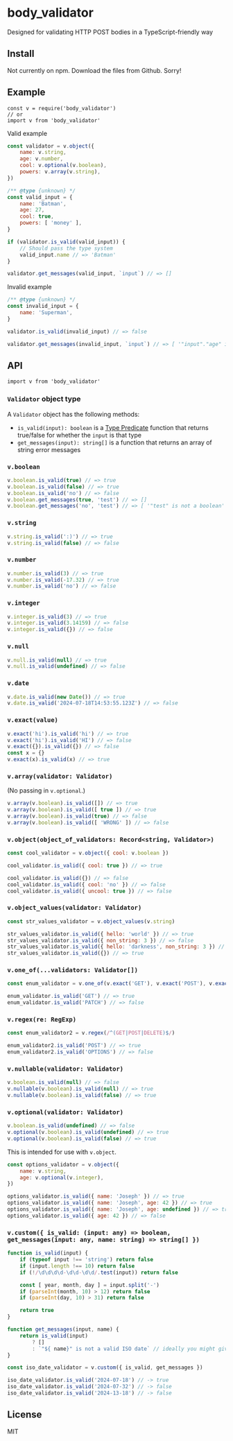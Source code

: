 # body_validator

Designed for validating HTTP POST bodies in a TypeScript-friendly way

## Install

Not currently on npm.  Download the files from Github.  Sorry!

## Example

<!--js
// with gfmjs
import bv from './dist/index.js'
const v = bv.default
-->

```node
const v = require('body_validator')
// or
import v from 'body_validator'
```

Valid example
```js
const validator = v.object({
	name: v.string,
	age: v.number,
	cool: v.optional(v.boolean),
	powers: v.array(v.string),
})

/** @type {unknown} */
const valid_input = {
	name: 'Batman',
	age: 27,
	cool: true,
	powers: [ 'money' ],
}

if (validator.is_valid(valid_input)) {
	// Should pass the type system
	valid_input.name // => 'Batman'
}

validator.get_messages(valid_input, `input`) // => []
```

Invalid example
```js
/** @type {unknown} */
const invalid_input = {
	name: 'Superman',
}

validator.is_valid(invalid_input) // => false

validator.get_messages(invalid_input, `input`) // => [ '"input"."age" is not a number', '"input"."powers" is not an array' ]
```

## API

```node
import v from 'body_validator'
```

### `Validator` object type

A `Validator` object has the following methods:

- `is_valid(input): boolean` is a [Type Predicate](https://www.typescriptlang.org/docs/handbook/2/narrowing.html#using-type-predicates) function that returns true/false for whether the `input` is that type
- `get_messages(input): string[]` is a function that returns an array of string error messages



### `v.boolean`

```js
v.boolean.is_valid(true) // => true
v.boolean.is_valid(false) // => true
v.boolean.is_valid('no') // => false
v.boolean.get_messages(true, 'test') // => []
v.boolean.get_messages('no', 'test') // => [ '"test" is not a boolean' ]
```


### `v.string`

```js
v.string.is_valid(':)') // => true
v.string.is_valid(false) // => false
```


### `v.number`

```js
v.number.is_valid(3) // => true
v.number.is_valid(-17.32) // => true
v.number.is_valid('no') // => false
```


### `v.integer`

```js
v.integer.is_valid(3) // => true
v.integer.is_valid(3.14159) // => false
v.integer.is_valid({}) // => false
```


### `v.null`

```js
v.null.is_valid(null) // => true
v.null.is_valid(undefined) // => false
```


### `v.date`

```js
v.date.is_valid(new Date()) // => true
v.date.is_valid('2024-07-18T14:53:55.123Z') // => false
```


### `v.exact(value)`

```js
v.exact('hi').is_valid('hi') // => true
v.exact('hi').is_valid('HI') // => false
v.exact({}).is_valid({}) // => false
const x = {}
v.exact(x).is_valid(x) // => true
```


### `v.array(validator: Validator)`

(No passing in `v.optional`.)

```js
v.array(v.boolean).is_valid([]) // => true
v.array(v.boolean).is_valid([ true ]) // => true
v.array(v.boolean).is_valid(true) // => false
v.array(v.boolean).is_valid([ 'WRONG' ]) // => false
```


### `v.object(object_of_validators: Record<string, Validator>)`

```js
const cool_validator = v.object({ cool: v.boolean })

cool_validator.is_valid({ cool: true }) // => true

cool_validator.is_valid({}) // => false
cool_validator.is_valid({ cool: 'no' }) // => false
cool_validator.is_valid({ uncool: true }) // => false
```


### `v.object_values(validator: Validator)`

```js
const str_values_validator = v.object_values(v.string)

str_values_validator.is_valid({ hello: 'world' }) // => true
str_values_validator.is_valid({ non_string: 3 }) // => false
str_values_validator.is_valid({ hello: 'darkness', non_string: 3 }) // => false
str_values_validator.is_valid({}) // => true
```


### `v.one_of(...validators: Validator[])`

```js
const enum_validator = v.one_of(v.exact('GET'), v.exact('POST'), v.exact('DELETE'))

enum_validator.is_valid('GET') // => true
enum_validator.is_valid('PATCH') // => false
```


### `v.regex(re: RegExp)`

```js
const enum_validator2 = v.regex(/^(GET|POST|DELETE)$/)

enum_validator2.is_valid('POST') // => true
enum_validator2.is_valid('OPTIONS') // => false
```


### `v.nullable(validator: Validator)`

```js
v.boolean.is_valid(null) // => false
v.nullable(v.boolean).is_valid(null) // => true
v.nullable(v.boolean).is_valid(false) // => true
```


### `v.optional(validator: Validator)`

```js
v.boolean.is_valid(undefined) // => false
v.optional(v.boolean).is_valid(undefined) // => true
v.optional(v.boolean).is_valid(false) // => true
```

This is intended for use with `v.object`.
```js
const options_validator = v.object({
	name: v.string,
	age: v.optional(v.integer),
})

options_validator.is_valid({ name: 'Joseph' }) // => true
options_validator.is_valid({ name: 'Joseph', age: 42 }) // => true
options_validator.is_valid({ name: 'Joseph', age: undefined }) // => true
options_validator.is_valid({ age: 42 }) // => false
```


### `v.custom({ is_valid: (input: any) => boolean, get_messages(input: any, name: string) => string[] })`

```js
function is_valid(input) {
	if (typeof input !== 'string') return false
	if (input.length !== 10) return false
	if (!/\d\d\d\d-\d\d-\d\d/.test(input)) return false

	const [ year, month, day ] = input.split('-')
	if (parseInt(month, 10) > 12) return false
	if (parseInt(day, 10) > 31) return false

	return true
}

function get_messages(input, name) {
	return is_valid(input)
		? []
		: `"${ name}" is not a valid ISO date` // ideally you might give more context, like if the month doesn't exist, or the type if wrong.
}

const iso_date_validator = v.custom({ is_valid, get_messages })

iso_date_validator.is_valid('2024-07-18') // -> true
iso_date_validator.is_valid('2024-07-32') // -> false
iso_date_validator.is_valid('2024-13-18') // -> false
```


## License

MIT
